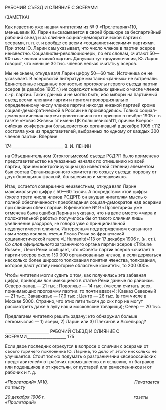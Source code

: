 РАБОЧИЙ СЪЕЗД И СЛИЯНИЕ С ЭСЕРАМИ

(ЗАМЕТКА)

Как известно уже нашим читателям из № 9 «Пролетария»110, меньшевик Ю. Ларин высказывается в своей брошюре за беспартийный рабочий съезд и за слияние социал-демократической партии с эсерами, п. п. с. и вообще со всеми «социалистическими» партиями. При этом Ю. Ларин сам указывает, что число членов в партии эсеров неиз­вестно. Социалисты-революционеры, по его словам, считают 50—60 тыс. членов в сво­ей партии. Допуская тут преувеличение, Ю. Ларин говорит, что меньше 30 тыс. членов нельзя считать у эсеров.

Мы не знаем, откуда взял Ларин цифру 50—60 тыс. Источника он не указывает. В эсеровской литературе мы таких «данных» не встречали. Единственные изданные пол­ностью протоколы первого съезда партии эсеров (в декабре 1905 г.) _не содержат ника­ких_ данных о числе членов с.-р. партии. Таких данных и не могло быть, ибо выборы на партийный съезд всеми членами партии и притом пропорционально определенному числу членов партии никогда никакой партией кроме социал-демократической в России не производились. Только социал-демократическая партия провозгласила этот принцип в ноябре 1905 г. в газете «Новая Жизнь» от имени ЦК большевиков111, причем Всерос­сийская конференция большевистских организаций в декабре 1905 г.112 состояла уже из представителей, выбранных по одному от каждых 300 членов партии. Впервые

  

174__________________________ В. И. ЛЕНИН

на Объединительном (Стокгольмском) съезде РСДРП было применено представитель­ство на указанных началах по отношению ко всей партии, причем контролирующим (до известной степени) элементом был состав Организационного комитета по созыву съез­да: поровну от двух борющихся фракций, большевиков и меньшевиков.

Итак, остается совершенно неизвестным, откуда взял Ларин максимальную цифру в 50—60 тысяч. А посредством этой цифры (около трети числа членов РСДРП) он вну­шал читателям мысль о полной обеспеченности преобладания социал-демократов над эсерами при слиянии обеих партий. В фельетоне № 9 «Пролетария» уже отмечена была ошибка Ларина и указано, что на деле вместо «мира и положительной работы» получи­лось бы от такого слияния лишь увеличение раздоров, не говоря уже о принципиальной недопустимости слияния. Интересным подтверждением сказанного нами тогда явилась статья Леона Реми во французской социалистической газете «L'Humanité»113 от 17 де­кабря 1906 г. (н. ст.). _Со слов официального_ заграничного органа партии эсеров «Tribune Russe» , Леон Реми сообщает, что «Совет» партии эсеров «считает в партии эсеров около 150 000 организованных членов, а если держаться несколько более широ­кого толкования понятия членства, толкования, которое дают уставу некоторые обла­стные комитеты, то 200 000».

Чтобы читатели могли судить о том, как получилась эта забавная цифра, приводим _все_ имеющиеся в статье Реми данные по районам. Северо-запад — 21 тыс.; Поволжье — 14 тыс. («а если считать всех, принимающих программу партии, то почти вдвое»); Кавказ Северный — 21 тыс.; Закавказье — 17,9 тыс.; Центр — 26 тыс. (в том числе в Москве 5000. Странно, что этих пяти тысяч до сих пор не могут рассмотреть даже в лу­пу наши московские товарищи); Север — 20 тыс.

Предлагаем читателю решить задачу: кто обнаружил больше легкомыслия — 1) эсе­ры, 2) Ларин или 3) Плеханов и Аксельрод?

  

______________________ РАБОЧИЙ СЪЕЗД И СЛИЯНИЕ С ЭСЕРАМИ____________________ 175

Если двое последних отрекутся в вопросе о слиянии с эсерами от своего горячего поклонника Ю. Ларина, то дело от этого нисколько не улучшается. Стоит только поду­мать о разграничении «всероссийских представителей» от рабочих промышленных и сельских, от батраков или поденщиков и от крестьян, от кустарей или ремесленников и от рабочих и т. д.

_«Пролетарий» №10,                                                                       Печатается по тексту_

_20 декабря 1906 г.                                                                         газеты «Пролетарий»_